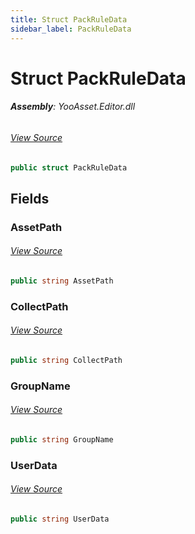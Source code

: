 ```yaml
---
title: Struct PackRuleData
sidebar_label: PackRuleData
---
```

# Struct PackRuleData


###### **Assembly**: YooAsset.Editor.dll
###### [View Source](https://github.com/tuyoogame/YooAsset/blob/main/Assets/YooAsset/Editor/AssetBundleCollector/IPackRule.cs#L4)
```csharp title="Declaration"
public struct PackRuleData
```
## Fields
### AssetPath

###### [View Source](https://github.com/tuyoogame/YooAsset/blob/main/Assets/YooAsset/Editor/AssetBundleCollector/IPackRule.cs#L6)
```csharp title="Declaration"
public string AssetPath
```
### CollectPath

###### [View Source](https://github.com/tuyoogame/YooAsset/blob/main/Assets/YooAsset/Editor/AssetBundleCollector/IPackRule.cs#L7)
```csharp title="Declaration"
public string CollectPath
```
### GroupName

###### [View Source](https://github.com/tuyoogame/YooAsset/blob/main/Assets/YooAsset/Editor/AssetBundleCollector/IPackRule.cs#L8)
```csharp title="Declaration"
public string GroupName
```
### UserData

###### [View Source](https://github.com/tuyoogame/YooAsset/blob/main/Assets/YooAsset/Editor/AssetBundleCollector/IPackRule.cs#L9)
```csharp title="Declaration"
public string UserData
```
